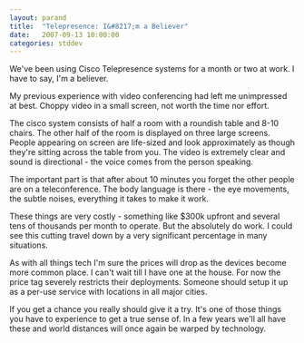 ```yaml
---
layout: parand
title:  "Telepresence: I&#8217;m a Believer"
date:   2007-09-13 10:00:00
categories: stddev
---
```

We've been using Cisco Telepresence systems for a month or two at work. I have to say, I'm a believer.

My previous experience with video conferencing had left me unimpressed at best. Choppy video in a small screen, not worth the time nor effort.

The cisco system consists of half a room with a roundish table and 8-10 chairs. The other half of the room is displayed on three large screens. People appearing on screen are life-sized and look approximately as though they're sitting across the table from you. The video is extremely clear and sound is directional - the voice comes from the person speaking.

The important part is that after about 10 minutes you forget the other people are on a teleconference. The body language is there - the eye movements, the subtle noises, everything it takes to make it work.

These things are very costly - something like $300k upfront and several tens of thousands per month to operate. But the absolutely do work. I could see this cutting travel down by a very significant percentage in many situations. 

As with all things tech I'm sure the prices will drop as the devices become more common place. I can't wait till I have one at the house. For now the price tag severely restricts their deployments. Someone should setup it up as a per-use service with locations in all major cities.

If you get a chance you really should give it a try. It's one of those things you have to experience to get a true sense of. In a few years we'll all have these and world distances will once again be warped by technology.
